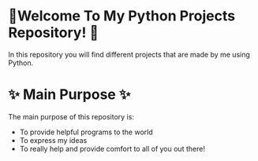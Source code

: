 # 🎈Welcome To My Python Projects Repository! 🎈

In this repository you will find different projects that are made by me using Python. 

# ✨ Main Purpose ✨
The main purpose of this repository is:
- To provide helpful programs to the world
- To express my ideas 
- To really help and provide comfort to all of you out there!
